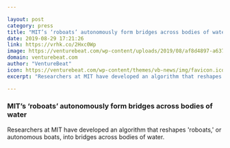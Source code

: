 ```yaml
---

layout: post
category: press
title: "MIT’s ‘roboats’ autonomously form bridges across bodies of water"
date: 2019-08-29 17:21:26
link: https://vrhk.co/2Hxc0Wp
image: https://venturebeat.com/wp-content/uploads/2019/08/af8d4897-a637-4a2b-b6e3-670a7b306b06-e1567098843994.png?w=1200&strip=all
domain: venturebeat.com
author: "VentureBeat"
icon: https://venturebeat.com/wp-content/themes/vb-news/img/favicon.ico
excerpt: "Researchers at MIT have developed an algorithm that reshapes 'roboats,' or autonomous boats, into bridges across bodies of water."

---
```


### MIT’s ‘roboats’ autonomously form bridges across bodies of water

Researchers at MIT have developed an algorithm that reshapes 'roboats,' or autonomous boats, into bridges across bodies of water.